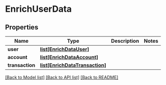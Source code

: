 # EnrichUserData

## Properties
Name | Type | Description | Notes
------------ | ------------- | ------------- | -------------
**user** | [**list[EnrichDataUser]**](EnrichDataUser.md) |  | 
**account** | [**list[EnrichDataAccount]**](EnrichDataAccount.md) |  | 
**transaction** | [**list[EnrichDataTransaction]**](EnrichDataTransaction.md) |  | 

[[Back to Model list]](../README.md#documentation-for-models) [[Back to API list]](../README.md#documentation-for-api-endpoints) [[Back to README]](../README.md)



